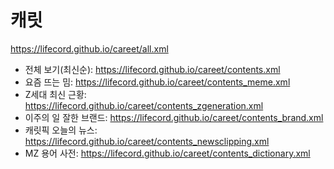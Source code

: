 # 캐릿
https://lifecord.github.io/careet/all.xml
- 전체 보기(최신순): https://lifecord.github.io/careet/contents.xml
- 요즘 뜨는 밈: https://lifecord.github.io/careet/contents_meme.xml
- Z세대 최신 근황: https://lifecord.github.io/careet/contents_zgeneration.xml
- 이주의 일 잘한 브랜드: https://lifecord.github.io/careet/contents_brand.xml
- 캐릿픽 오늘의 뉴스: https://lifecord.github.io/careet/contents_newsclipping.xml
- MZ 용어 사전: https://lifecord.github.io/careet/contents_dictionary.xml
